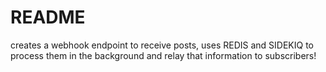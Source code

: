 # README

creates a webhook endpoint to receive posts, uses REDIS and SIDEKIQ to process them in the background and relay that information to subscribers!
